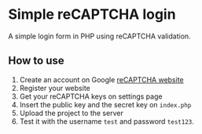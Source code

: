# Simple reCAPTCHA login

A simple login form in PHP using reCAPTCHA validation.

## How to use

1. Create an account on Google [reCAPTCHA website](https://www.google.com/recaptcha/about/)
2. Register your website
3. Get your reCAPTCHA keys on settings page
4. Insert the public key and the secret key on `index.php`
5. Upload the project to the server
6. Test it with the username `test` and password `test123`.